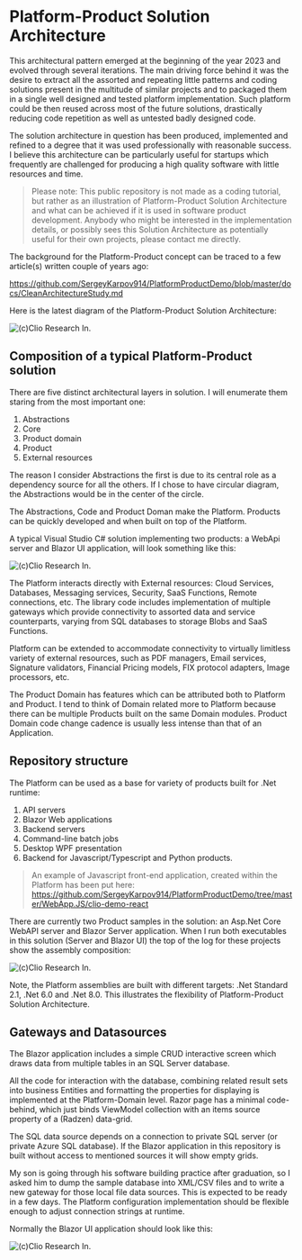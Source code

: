 # Platform-Product Solution Architecture

This architectural pattern emerged at the beginning of the year 2023 and evolved through several iterations. The main driving force behind it was the desire to extract all the assorted and repeating little patterns and coding solutions present in the multitude of similar projects and to packaged them in a single well designed and tested platform implementation. Such platform could be then reused across most of the future solutions, drastically reducing code repetition as well as untested badly designed code.

The solution architecture in question has been produced, implemented and refined to a degree that it was used professionally with reasonable success.  I believe this architecture can be particularly useful for startups which frequently are challenged for producing a high quality software with little resources and time.

> Please note: This public repository is not made as a coding tutorial, but rather as an illustration of Platform-Product Solution Architecture and what can be achieved if it is used in software product development. Anybody who might be interested in the implementation details, or possibly sees this Solution Architecture as potentially useful for their own projects, please contact me directly.

The background for the Platform-Product concept can be traced to a few article(s) written couple of years ago:

https://github.com/SergeyKarpov914/PlatformProductDemo/blob/master/docs/CleanArchitectureStudy.md

Here is the latest diagram of the  Platform-Product Solution Architecture:



![(c)Clio Research In.](docs/assets/images/Platform-Product.drawio.png)



## Composition of a typical Platform-Product solution

There are five distinct architectural layers in solution. I will enumerate them staring from the most important one:

1.	Abstractions
2.	Core
3.	Product domain
4.	Product
5.	External resources

The reason I consider Abstractions the first is due to its central role as a dependency source for all the others. If I chose to have circular diagram, the Abstractions would be in the center of the circle.

The Abstractions, Code and Product Doman make the Platform. Products can be quickly developed and when built on top of the Platform.

A typical Visual Studio C# solution implementing two products: a WebApi server and Blazor UI application, will look something like this:

![(c)Clio Research In.](docs/assets/images/P-P.Solution.png)

The Platform interacts directly with External resources: Cloud Services, Databases, Messaging services, Security, SaaS Functions, Remote connections, etc. The library code includes implementation of multiple gateways which provide connectivity to assorted data and service counterparts, varying from SQL databases to storage Blobs and SaaS Functions.

Platform can be extended to accommodate connectivity to virtually limitless variety of external resources, such as PDF managers, Email services, Signature validators, Financial Pricing models, FIX protocol adapters, Image processors, etc.

The Product Domain has features which can be attributed both to Platform and Product. I tend to think of Domain related more to Platform because there can be multiple Products built on the same Domain modules. Product Domain code change cadence is usually less intense than that of an Application.

## Repository structure

The Platform can be used as a base for variety of products built for .Net runtime:

1. API servers
2. Blazor Web applications
3. Backend servers
4. Command-line batch jobs
5. Desktop WPF presentation
6. Backend for Javascript/Typescript and Python products.

> An example of Javascript front-end application, created within the Platform has been put here: https://github.com/SergeyKarpov914/PlatformProductDemo/tree/master/WebApp.JS/clio-demo-react

There are currently two Product samples in the solution: an Asp.Net Core WebAPI server and Blazor Server application. When I run both executables in this solution (Server and Blazor UI) the top of the log for these projects show the assembly composition:

![(c)Clio Research In.](docs/assets/images/Runtime.png)

Note, the Platform assemblies are built with different targets: .Net Standard 2.1, .Net 6.0 and .Net 8.0. This illustrates the flexibility of Platform-Product Solution Architecture.

## Gateways and Datasources

The Blazor application includes a simple CRUD interactive screen which draws data from multiple tables in an SQL Server database. 

All the code for interaction with the database, combining related result sets into business Entities and formatting the properties for displaying is implemented at the Platform-Domain level. Razor page has a minimal code-behind, which just binds ViewModel collection with an items source property of a (Radzen) data-grid.

The SQL data source depends on a connection to private SQL server (or private Azure SQL database). If the Blazor application in this repository is built without access to mentioned sources it will show empty grids. 

My son is going through his software building practice after graduation, so I asked  him to dump the sample database into XML/CSV files and to write a new gateway for those local file data sources. This is expected to be ready in a few days. The Platform configuration implementation should be flexible enough to adjust connection strings at runtime.

Normally the Blazor UI application should look like this:

![(c)Clio Research In.](docs/assets/images/BlazorApp.png)






